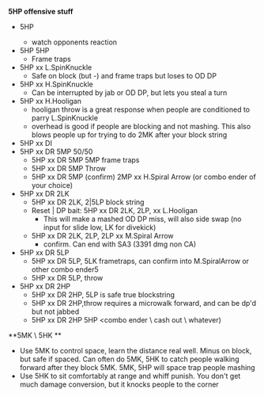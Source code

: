 **5HP offensive stuff**
- 5HP <nothing>
  - watch opponents reaction
- 5HP 5HP
  - Frame traps
- 5HP xx L.SpinKnuckle
  - Safe on block (but -) and frame traps but loses to OD DP
- 5HP xx H.SpinKnuckle
  - Can be interrupted by jab or OD DP, but lets you steal a turn
- 5HP xx H.Hooligan 
  - hooligan throw is a great response when people are conditioned to parry L.SpinKnuckle
  - overhead is good if people are blocking and not mashing.  This also blows people up for trying to do 2MK after your block string
- 5HP xx DI
- 5HP xx DR 5MP 50/50
  - 5HP xx DR 5MP 5MP frame traps 
  - 5HP xx DR 5MP Throw
  - 5HP xx DR 5MP (confirm) 2MP xx H.Spiral Arrow (or combo ender of your choice)
- 5HP xx DR 2LK
  - 5HP xx DR 2LK, 2|5LP block string
  - Reset | DP bait: 5HP xx DR 2LK, 2LP, xx L.Hooligan
    - This will make a mashed OD DP miss, will also side swap (no input for slide low, LK for divekick)
  - 5HP xx DR 2LK, 2LP, 2LP xx M.Spiral Arrow
    - confirm.  Can end with SA3 (3391 dmg non CA)
- 5HP xx DR 5LP
  - 5HP xx DR 5LP, 5LK frametraps, can confirm into M.SpiralArrow or other combo ender5
  - 5HP xx DR 5LP, throw
- 5HP xx DR 2HP
  - 5HP xx DR 2HP, 5LP is safe true blockstring
  - 5HP xx DR 2HP,throw requires a microwalk forward, and can be dp'd but not jabbed
  - 5HP xx DR 2HP 5HP <combo ender \ cash out \ whatever)

**5MK \ 5HK **
- Use 5MK to control space, learn the distance real well.  Minus on block, but safe if spaced.  Can often do 5MK, 5HK to catch people walking forward after they block 5MK.  5MK, 5HP will space trap people mashing
- Use 5HK to sit comfortably at range and whiff punish.  You don't get much damage conversion, but it knocks people to the corner
